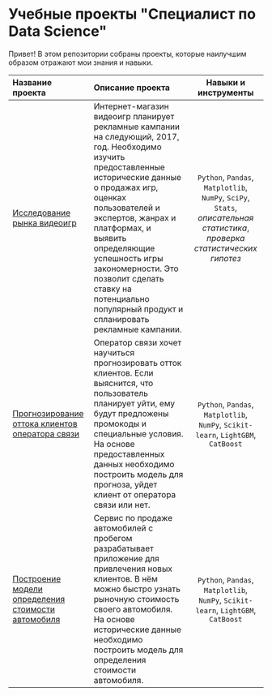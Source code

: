 # Учебные проекты "Специалист по Data Science"
Привет! В этом репозитории собраны проекты, которые наилучшим образом отражают мои знания и навыки. 

| Название проекта | Описание проекта | Навыки и инструменты |
| :-------------------- | :--------------------- |:---------------------------:|
| [Исследование рынка видеоигр](https://github.com/PolinaMatiushina/Data_science_projects/tree/main/Project_3) | Интернет-магазин видеоигр планирует рекламные кампании на следующий, 2017, год. Необходимо изучить предоставленные исторические данные о продажах игр, оценках пользователей и экспертов, жанрах и платформах, и выявить определяющие успешность игры закономерности. Это позволит сделать ставку на потенциально популярный продукт и спланировать рекламные кампании. | `Python`, `Pandas`, `Matplotlib`, `NumPy`, `SciPy`, `Stats`, *описательная статистика*, *проверка статистических гипотез* |
| [Прогнозирование оттока клиентов оператора связи](https://github.com/PolinaMatiushina/Data_science_projects/tree/main/Project_2) | Оператор связи хочет научиться прогнозировать отток клиентов. Если выяснится, что пользователь планирует уйти, ему будут предложены промокоды и специальные условия. На основе предоставленных данных необходимо построить модель для прогноза, уйдет клиент от оператора связи или нет. | `Python`, `Pandas`, `Matplotlib`, `NumPy`, `Scikit-learn`, `LightGBM`, `CatBoost` |
| [Построение модели определения стоимости автомобиля](https://github.com/PolinaMatiushina/Data_science_projects/tree/main/Project_1) | Сервис по продаже автомобилей с пробегом  разрабатывает приложение для привлечения новых клиентов. В нём можно быстро узнать рыночную стоимость своего автомобиля. На основе исторические данные необходимо построить модель для определения стоимости автомобиля. | `Python`, `Pandas`, `Matplotlib`, `NumPy`, `Scikit-learn`, `LightGBM`, `CatBoost` | 
